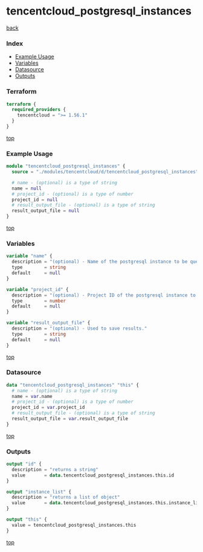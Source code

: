 # tencentcloud_postgresql_instances

[back](../tencentcloud.md)

### Index

- [Example Usage](#example-usage)
- [Variables](#variables)
- [Datasource](#datasource)
- [Outputs](#outputs)

### Terraform

```terraform
terraform {
  required_providers {
    tencentcloud = ">= 1.56.1"
  }
}
```

[top](#index)

### Example Usage

```terraform
module "tencentcloud_postgresql_instances" {
  source = "./modules/tencentcloud/d/tencentcloud_postgresql_instances"

  # name - (optional) is a type of string
  name = null
  # project_id - (optional) is a type of number
  project_id = null
  # result_output_file - (optional) is a type of string
  result_output_file = null
}
```

[top](#index)

### Variables

```terraform
variable "name" {
  description = "(optional) - Name of the postgresql instance to be query."
  type        = string
  default     = null
}

variable "project_id" {
  description = "(optional) - Project ID of the postgresql instance to be query."
  type        = number
  default     = null
}

variable "result_output_file" {
  description = "(optional) - Used to save results."
  type        = string
  default     = null
}
```

[top](#index)

### Datasource

```terraform
data "tencentcloud_postgresql_instances" "this" {
  # name - (optional) is a type of string
  name = var.name
  # project_id - (optional) is a type of number
  project_id = var.project_id
  # result_output_file - (optional) is a type of string
  result_output_file = var.result_output_file
}
```

[top](#index)

### Outputs

```terraform
output "id" {
  description = "returns a string"
  value       = data.tencentcloud_postgresql_instances.this.id
}

output "instance_list" {
  description = "returns a list of object"
  value       = data.tencentcloud_postgresql_instances.this.instance_list
}

output "this" {
  value = tencentcloud_postgresql_instances.this
}
```

[top](#index)